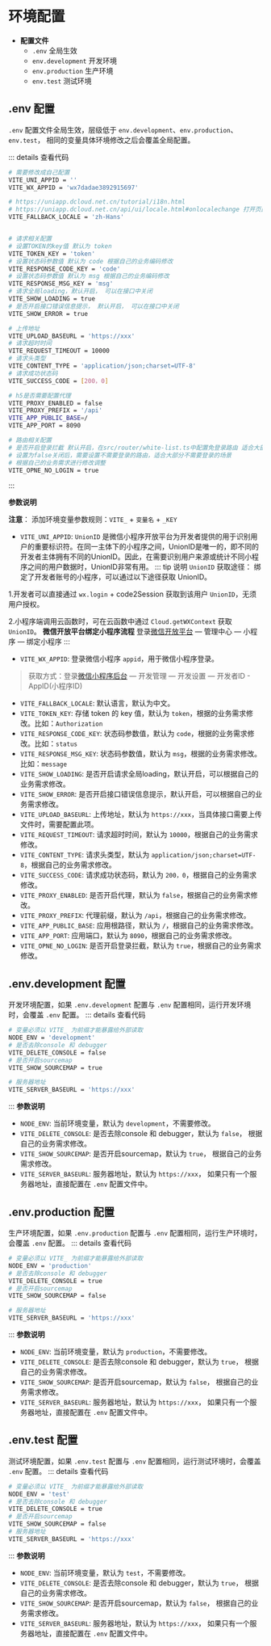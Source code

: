 # 环境配置

- **配置文件**
  - `.env` 全局生效
  - `env.development` 开发环境
  - `env.production` 生产环境
  - `env.test` 测试环境
  
## .env 配置

`.env` 配置文件全局生效，层级低于 `env.development`、`env.production`、`env.test`， 相同的变量具体环境修改之后会覆盖全局配置。

::: details 查看代码

```sh
# 需要修改成自己配置
VITE_UNI_APPID = ''
VITE_WX_APPID = 'wx7dadae3892915697'

# https://uniapp.dcloud.net.cn/tutorial/i18n.html
# https://uniapp.dcloud.net.cn/api/ui/locale.html#onlocalechange 打开页面后最下面的注意事项
VITE_FALLBACK_LOCALE = 'zh-Hans'


# 请求相关配置
# 设置TOKEN的key值 默认为 token
VITE_TOKEN_KEY = 'token'
# 设置状态码参数值 默认为 code 根据自己的业务编码修改
VITE_RESPONSE_CODE_KEY = 'code'
# 设置状态码参数值 默认为 msg 根据自己的业务编码修改
VITE_RESPONSE_MSG_KEY = 'msg'
# 请求全局loading，默认开启， 可以在接口中关闭
VITE_SHOW_LOADING = true
# 是否开启接口错误信息提示， 默认开启， 可以在接口中关闭
VITE_SHOW_ERROR = true

# 上传地址
VITE_UPLOAD_BASEURL = 'https://xxx'
# 请求超时时间
VITE_REQUEST_TIMEOUT = 10000
# 请求头类型
VITE_CONTENT_TYPE = 'application/json;charset=UTF-8'
# 请求成功状态码
VITE_SUCCESS_CODE = [200，0]

# h5是否需要配置代理
VITE_PROXY_ENABLED = false
VITE_PROXY_PREFIX = '/api'
VITE_APP_PUBLIC_BASE=/
VITE_APP_PORT = 8090

# 路由相关配置
# 是否开启登录拦截 默认开启，在src/router/white-list.ts中配置免登录路由 适合大部分需要登录的场景
# 设置为false关闭后，需要设置不需要登录的路由，适合大部分不需要登录的场景
# 根据自己的业务需求进行修改调整
VITE_OPNE_NO_LOGIN = true

```

:::

**参数说明**

**注意**： 添加环境变量参数规则：`VITE_` + `变量名` + `_KEY`

- `VITE_UNI_APPID`: `UnionID` 是微信小程序开放平台为开发者提供的用于识别用户的重要标识符。在同一主体下的小程序之间，UnionID是唯一的，即不同的开发者主体拥有不同的UnionID。因此，在需要识别用户来源或统计不同小程序之间的用户数据时，UnionID非常有用。
::: tip 说明
`UnionID` 获取途径：
绑定了开发者账号的小程序，可以通过以下途径获取 UnionID。

1.开发者可以直接通过 `wx.login` + code2Session 获取到该用户 `UnionID`，无须用户授权。

2.小程序端调用云函数时，可在云函数中通过 `Cloud.getWXContext` 获取 `UnionID`。
**微信开放平台绑定小程序流程**
登录[微信开放平台](https://open.weixin.qq.com/) — 管理中心 — 小程序 — 绑定小程序
:::

- `VITE_WX_APPID`: 登录微信小程序 `appid`，用于微信小程序登录。

> 获取方式：登录[微信小程序后台](https://mp.weixin.qq.com/) — 开发管理 — 开发设置 — 开发者ID - AppID(小程序ID)

- `VITE_FALLBACK_LOCALE`: 默认语言，默认为中文。
- `VITE_TOKEN_KEY`: 存储 token 的 key 值，默认为 `token`，根据的业务需求修改。比如：`Authorization`
- `VITE_RESPONSE_CODE_KEY`: 状态码参数值，默认为 `code`，根据的业务需求修改。比如：`status`
- `VITE_RESPONSE_MSG_KEY`: 状态码参数值，默认为 `msg`，根据的业务需求修改。比如：`message`
- `VITE_SHOW_LOADING`: 是否开启请求全局loading，默认开启，可以根据自己的业务需求修改。
- `VITE_SHOW_ERROR`: 是否开启接口错误信息提示，默认开启，可以根据自己的业务需求修改。
- `VITE_UPLOAD_BASEURL`: 上传地址，默认为 `https://xxx`，当具体接口需要上传文件时，需要配置此项。
- `VITE_REQUEST_TIMEOUT`: 请求超时时间，默认为 `10000`，根据自己的业务需求修改。
- `VITE_CONTENT_TYPE`: 请求头类型，默认为 `application/json;charset=UTF-8`，根据自己的业务需求修改。
- `VITE_SUCCESS_CODE`: 请求成功状态码，默认为 `200，0`，根据自己的业务需求修改。
- `VITE_PROXY_ENABLED`: 是否开启代理，默认为 `false`，根据自己的业务需求修改。
- `VITE_PROXY_PREFIX`: 代理前缀，默认为 `/api`，根据自己的业务需求修改。
- `VITE_APP_PUBLIC_BASE`: 应用根路径，默认为 `/`，根据自己的业务需求修改。
- `VITE_APP_PORT`: 应用端口，默认为 `8090`，根据自己的业务需求修改。
- `VITE_OPNE_NO_LOGIN`: 是否开启登录拦截，默认为 `true`，根据自己的业务需求修改。  

## .env.development 配置

开发环境配置，如果 `.env.development` 配置与 `.env` 配置相同，运行开发环境时，会覆盖 `.env` 配置。
::: details 查看代码

```sh
# 变量必须以 VITE_ 为前缀才能暴露给外部读取
NODE_ENV = 'development'
# 是否去除console 和 debugger
VITE_DELETE_CONSOLE = false
# 是否开启sourcemap
VITE_SHOW_SOURCEMAP = true

# 服务器地址
VITE_SERVER_BASEURL = 'https://xxx'

```

:::
**参数说明**

- `NODE_ENV`: 当前环境变量，默认为 `development`，不需要修改。
- `VITE_DELETE_CONSOLE`: 是否去除console 和 debugger，默认为 `false`， 根据自己的业务需求修改。
- `VITE_SHOW_SOURCEMAP`: 是否开启sourcemap，默认为 `true`， 根据自己的业务需求修改。
- `VITE_SERVER_BASEURL`: 服务器地址，默认为 `https://xxx`， 如果只有一个服务器地址，直接配置在 `.env` 配置文件中。

## .env.production 配置

生产环境配置，如果 `.env.production` 配置与 `.env` 配置相同，运行生产环境时，会覆盖 `.env` 配置。
::: details 查看代码

```sh
# 变量必须以 VITE_ 为前缀才能暴露给外部读取
NODE_ENV = 'production'
# 是否去除console 和 debugger
VITE_DELETE_CONSOLE = true
# 是否开启sourcemap
VITE_SHOW_SOURCEMAP = false

# 服务器地址
VITE_SERVER_BASEURL = 'https://xxx'

```

:::
**参数说明**

- `NODE_ENV`: 当前环境变量，默认为 `production`，不需要修改。
- `VITE_DELETE_CONSOLE`: 是否去除console 和 debugger，默认为 `true`， 根据自己的业务需求修改。
- `VITE_SHOW_SOURCEMAP`: 是否开启sourcemap，默认为 `false`， 根据自己的业务需求修改。
- `VITE_SERVER_BASEURL`: 服务器地址，默认为 `https://xxx`， 如果只有一个服务器地址，直接配置在 `.env` 配置文件中。

## .env.test 配置

测试环境配置，如果 `.env.test` 配置与 `.env` 配置相同，运行测试环境时，会覆盖 `.env` 配置。
::: details 查看代码

```sh
# 变量必须以 VITE_ 为前缀才能暴露给外部读取
NODE_ENV = 'test'
# 是否去除console 和 debugger
VITE_DELETE_CONSOLE = true
# 是否开启sourcemap
VITE_SHOW_SOURCEMAP = false
# 服务器地址
VITE_SERVER_BASEURL = 'https://xxx'
```

:::
**参数说明**

- `NODE_ENV`: 当前环境变量，默认为 `test`，不需要修改。
- `VITE_DELETE_CONSOLE`: 是否去除console 和 debugger，默认为 `true`， 根据自己的业务需求修改。
- `VITE_SHOW_SOURCEMAP`: 是否开启sourcemap，默认为 `false`， 根据自己的业务需求修改。
- `VITE_SERVER_BASEURL`: 服务器地址，默认为 `https://xxx`， 如果只有一个服务器地址，直接配置在 `.env` 配置文件中。
